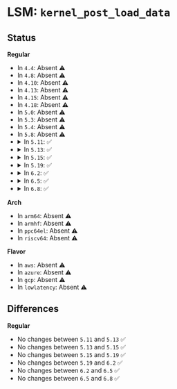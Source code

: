 # LSM: <code>kernel_post_load_data</code>

## Status
<b>Regular</b>
<ul>
<li>
In <code>4.4</code>: Absent ⚠️
</li>
<li>
In <code>4.8</code>: Absent ⚠️
</li>
<li>
In <code>4.10</code>: Absent ⚠️
</li>
<li>
In <code>4.13</code>: Absent ⚠️
</li>
<li>
In <code>4.15</code>: Absent ⚠️
</li>
<li>
In <code>4.18</code>: Absent ⚠️
</li>
<li>
In <code>5.0</code>: Absent ⚠️
</li>
<li>
In <code>5.3</code>: Absent ⚠️
</li>
<li>
In <code>5.4</code>: Absent ⚠️
</li>
<li>
In <code>5.8</code>: Absent ⚠️
</li>
<li>
<details>
<summary>In <code>5.11</code>: ✅</summary>

```c
int security_kernel_post_load_data(char *buf, loff_t size, enum kernel_load_data_id id, char *description);
```
</details>
</li>
<li>
<details>
<summary>In <code>5.13</code>: ✅</summary>

```c
int security_kernel_post_load_data(char *buf, loff_t size, enum kernel_load_data_id id, char *description);
```
</details>
</li>
<li>
<details>
<summary>In <code>5.15</code>: ✅</summary>

```c
int security_kernel_post_load_data(char *buf, loff_t size, enum kernel_load_data_id id, char *description);
```
</details>
</li>
<li>
<details>
<summary>In <code>5.19</code>: ✅</summary>

```c
int security_kernel_post_load_data(char *buf, loff_t size, enum kernel_load_data_id id, char *description);
```
</details>
</li>
<li>
<details>
<summary>In <code>6.2</code>: ✅</summary>

```c
int security_kernel_post_load_data(char *buf, loff_t size, enum kernel_load_data_id id, char *description);
```
</details>
</li>
<li>
<details>
<summary>In <code>6.5</code>: ✅</summary>

```c
int security_kernel_post_load_data(char *buf, loff_t size, enum kernel_load_data_id id, char *description);
```
</details>
</li>
<li>
<details>
<summary>In <code>6.8</code>: ✅</summary>

```c
int security_kernel_post_load_data(char *buf, loff_t size, enum kernel_load_data_id id, char *description);
```
</details>
</li>
</ul>
<b>Arch</b>
<ul>
<li>
In <code>arm64</code>: Absent ⚠️
</li>
<li>
In <code>armhf</code>: Absent ⚠️
</li>
<li>
In <code>ppc64el</code>: Absent ⚠️
</li>
<li>
In <code>riscv64</code>: Absent ⚠️
</li>
</ul>
<b>Flavor</b>
<ul>
<li>
In <code>aws</code>: Absent ⚠️
</li>
<li>
In <code>azure</code>: Absent ⚠️
</li>
<li>
In <code>gcp</code>: Absent ⚠️
</li>
<li>
In <code>lowlatency</code>: Absent ⚠️
</li>
</ul>

## Differences
<b>Regular</b>
<ul>
<li>
No changes between <code>5.11</code> and <code>5.13</code> ✅
</li>
<li>
No changes between <code>5.13</code> and <code>5.15</code> ✅
</li>
<li>
No changes between <code>5.15</code> and <code>5.19</code> ✅
</li>
<li>
No changes between <code>5.19</code> and <code>6.2</code> ✅
</li>
<li>
No changes between <code>6.2</code> and <code>6.5</code> ✅
</li>
<li>
No changes between <code>6.5</code> and <code>6.8</code> ✅
</li>
</ul>
